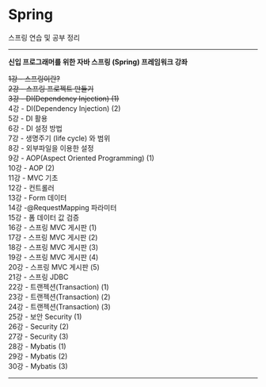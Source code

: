 # Spring
스프링 연습 및 공부 정리 

*********************************
  **신입 프로그래머를 위한 자바 스프링 (Spring) 프레임워크 강좌**   

~~1강 - 스프링이란?~~           
~~2강 - 스프링 프로젝트 만들기~~       
~~3강 - DI(Dependency Injection) (1)~~             
4강 - DI(Dependency Injection) (2)       
5강 - DI 활용         
6강 - DI 설정 방법        
7강 - 생명주기 (life cycle) 와 범위          
8강 - 외부파일을 이용한 설정           
9강 - AOP(Aspect Oriented Programming) (1)              
10강 - AOP (2)            
11강 - MVC 기초           
12강 - 컨트롤러           
13강 - Form 데이터           
14강 -@RequestMapping 파라미터         
15강 - 폼 데이터 값 검증            
16강 - 스프링 MVC 게시판 (1)          
17강 - 스프링 MVC 게시판 (2)         
18강 - 스프링 MVC 게시판 (3)        
19강 - 스프링 MVC 게시판 (4)         
20강 - 스프링 MVC 게시판 (5)           
21강 - 스프링 JDBC          
22강 - 트랜젝션(Transaction) (1)         
23강 - 트랜젝션(Transaction) (2)             
24강 - 트랜젝션(Transaction) (3)            
25강 - 보안 Security (1)             
26강 - Security (2)            
27강 - Security (3)             
28강 - Mybatis (1)              
29강 - Mybatis (2)            
30강 - Mybatis (3)           
***********************************
